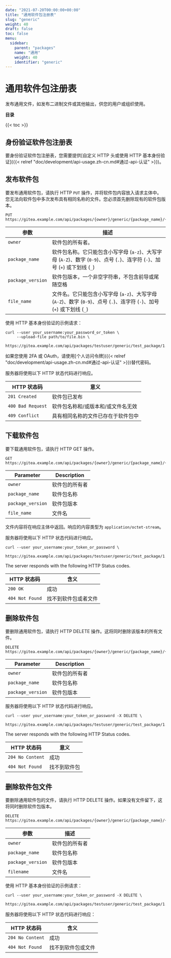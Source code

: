 ```yaml
---
date: "2021-07-20T00:00:00+00:00"
title: "通用软件包注册表"
slug: "generic"
weight: 40
draft: false
toc: false
menu:
  sidebar:
    parent: "packages"
    name: "通用"
    weight: 40
    identifier: "generic"
---
```


# 通用软件包注册表

发布通用文件，如发布二进制文件或其他输出，供您的用户或组织使用。

**目录**

{{< toc >}}

## 身份验证软件包注册表

要身份验证软件包注册表，您需要提供[自定义 HTTP 头或使用 HTTP 基本身份验证]({{< relref "doc/development/api-usage.zh-cn.md#通过-api-认证" >}})。

## 发布软件包

要发布通用软件包，请执行 HTTP `PUT` 操作，并将软件包内容放入请求主体中。
您无法向软件包中多次发布具有相同名称的文件。您必须首先删除现有的软件包版本。

```
PUT https://gitea.example.com/api/packages/{owner}/generic/{package_name}/{package_version}/{file_name}
```

| 参数              | 描述                                                                                                                        |
| ----------------- | --------------------------------------------------------------------------------------------------------------------------- |
| `owner`           | 软件包的所有者。                                                                                                            |
| `package_name`    | 软件包名称。它只能包含小写字母 (`a-z`)、大写字母 (`A-Z`)、数字 (`0-9`)、点号 (`.`)、连字符 (`-`)、加号 (`+`) 或下划线 (`_`) |
| `package_version` | 软件包版本，一个非空字符串，不包含前导或尾随空格                                                                            |
| `file_name`       | 文件名。它只能包含小写字母 (`a-z`)、大写字母 (`A-Z`)、数字 (`0-9`)、点号 (`.`)、连字符 (`-`)、加号 (`+`) 或下划线 (`_`)     |

使用 HTTP 基本身份验证的示例请求：

```shell
curl --user your_username:your_password_or_token \
     --upload-file path/to/file.bin \
     https://gitea.example.com/api/packages/testuser/generic/test_package/1.0.0/file.bin
```

如果您使用 2FA 或 OAuth，请使用[个人访问令牌]({{< relref "doc/development/api-usage.zh-cn.md#通过-api-认证" >}})替代密码。

服务器将使用以下 HTTP 状态代码进行响应。

| HTTP 状态码       | 意义                               |
| ----------------- | ---------------------------------- |
| `201 Created`     | 软件包已发布                       |
| `400 Bad Request` | 软件包名称和/或版本和/或文件名无效 |
| `409 Conflict`    | 具有相同名称的文件已存在于软件包中 |

## 下载软件包

要下载通用软件包，请执行 HTTP GET 操作。

```
GET https://gitea.example.com/api/packages/{owner}/generic/{package_name}/{package_version}/{file_name}
```

| Parameter         | Description    |
| ----------------- | -------------- |
| `owner`           | 软件包的所有者 |
| `package_name`    | 软件包名称     |
| `package_version` | 软件包版本     |
| `file_name`       | 文件名         |

文件内容将在响应主体中返回。响应的内容类型为 `application/octet-stream`。

服务器将使用以下 HTTP 状态代码进行响应。

```shell
curl --user your_username:your_token_or_password \
     https://gitea.example.com/api/packages/testuser/generic/test_package/1.0.0/file.bin
```

The server responds with the following HTTP Status codes.

| HTTP 状态码     | 含义                 |
| --------------- | -------------------- |
| `200 OK`        | 成功                 |
| `404 Not Found` | 找不到软件包或者文件 |

## 删除软件包

要删除通用软件包，请执行 HTTP DELETE 操作。这将同时删除该版本的所有文件。

```
DELETE https://gitea.example.com/api/packages/{owner}/generic/{package_name}/{package_version}
```

| Parameter         | Description    |
| ----------------- | -------------- |
| `owner`           | 软件包的所有者 |
| `package_name`    | 软件包名称     |
| `package_version` | 软件包版本     |

服务器将使用以下 HTTP 状态代码进行响应。

```shell
curl --user your_username:your_token_or_password -X DELETE \
     https://gitea.example.com/api/packages/testuser/generic/test_package/1.0.0
```

The server responds with the following HTTP Status codes.

| HTTP 状态码      | 意义         |
| ---------------- | ------------ |
| `204 No Content` | 成功         |
| `404 Not Found`  | 找不到软件包 |

## 删除软件包文件

要删除通用软件包的文件，请执行 HTTP DELETE 操作。如果没有文件留下，这将同时删除软件包版本。

```
DELETE https://gitea.example.com/api/packages/{owner}/generic/{package_name}/{package_version}/{filename}
```

| 参数              | 描述           |
| ----------------- | -------------- |
| `owner`           | 软件包的所有者 |
| `package_name`    | 软件包名称     |
| `package_version` | 软件包版本     |
| `filename`        | 文件名         |

使用 HTTP 基本身份验证的示例请求：

```shell
curl --user your_username:your_token_or_password -X DELETE \
     https://gitea.example.com/api/packages/testuser/generic/test_package/1.0.0/file.bin
```

服务器将使用以下 HTTP 状态代码进行响应：

| HTTP 状态码      | 含义               |
| ---------------- | ------------------ |
| `204 No Content` | 成功               |
| `404 Not Found`  | 找不到软件包或文件 |
